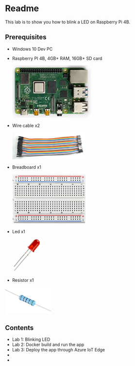 # Readme

This lab is to show you how to blink a LED on Raspberry Pi 4B.

## Prerequisites

- Windows 10 Dev PC
- Raspberry PI 4B, 4GB+ RAM, 16GB+ SD card
  
  ![](images/RPI4B.png)

- Wire cable x2
  
  <img src="images/Jumper-wires.png" width=50%>
  
- Breadboard x1

  <img src="images/Breadboard.png" width=50%>

- Led x1
  
  <img src="images/Led.png" width=20%>
   

- Resistor x1

<img src="images/Resistor.png" width=30%>


## Contents
- Lab 1: Blinking LED
- Lab 2: Docker build and run the app
- Lab 3: Deploy the app through Azure IoT Edge
- 
- 